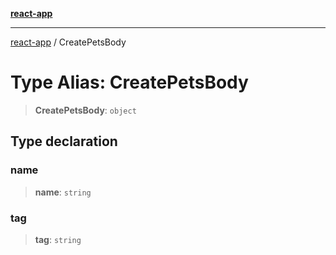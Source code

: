 [**react-app**](../README.md)

---

[react-app](../README.md) / CreatePetsBody

# Type Alias: CreatePetsBody

> **CreatePetsBody**: `object`

## Type declaration

### name

> **name**: `string`

### tag

> **tag**: `string`
